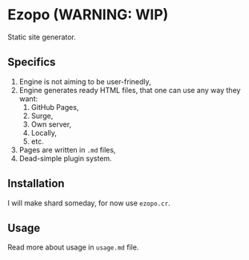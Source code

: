 # Ezopo (WARNING: WIP)
Static site generator.

## Specifics
1. Engine is not aiming to be user-frinedly,
2. Engine generates ready HTML files, that one can use any way they want:
   1. GitHub Pages,
   2. Surge,
   3. Own server,
   4. Locally,
   5. etc.
3. Pages are written in `.md` files,
4. Dead-simple plugin system.

## Installation
I will make shard someday, for now use `ezopo.cr`.

## Usage
Read more about usage in `usage.md` file.

